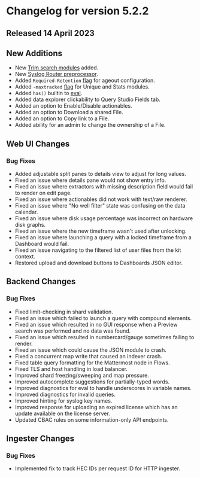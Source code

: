 # Changelog for version 5.2.2

## Released 14 April 2023

## New Additions

* New [Trim search modules](/search/trim/trim) added.
* New [Syslog Router preprocessor](/ingesters/preprocessors/syslogrouter).
* Added `Required-Retention` <a href="/configuration/ageout.html#forcing-a-required-retention-period">flag</a> for ageout configuration.
* Added `-maxtracked` <a href="/search/stats/stats.html#the-maxtracked-flag">flag</a> for Unique and Stats modules.
* Added `has()` builtin to [eval](/search/eval/eval). 
* Added data explorer clickability to Query Studio Fields tab.
* Added an option to Enable/Disable actionables.
* Added an option to Download a shared File.
* Added an option to Copy link to a File.
* Added ability for an admin to change the ownership of a File.


## Web UI Changes

### Bug Fixes

* Added adjustable split panes to details view to adjust for long values.
* Fixed an issue where details pane would not show entry info.
* Fixed an issue where extractors with missing description field would fail to render on edit page.
* Fixed an issue where actionables did not work with text/raw renderer.
* Fixed an issue where "No well filter" state was confusing on the data calendar.
* Fixed an issue where disk usage percentage was incorrect on hardware disk graphs.
* Fixed an issue where the new timeframe wasn't used after unlocking.
* Fixed an issue where launching a query with a locked timeframe from a Dashboard would fail.
* Fixed an issue navigating to the filtered list of user files from the kit context.
* Restored upload and download buttons to Dashboards JSON editor.


## Backend Changes

### Bug Fixes

* Fixed limit-checking in shard validation.
* Fixed an issue which failed to launch a query with compound elements.
* Fixed an issue which resulted in no GUI response when a Preview search was performed and no data was found.
* Fixed an issue which resulted in numbercard/gauge sometimes failing to render.
* Fixed an issue which could cause the JSON module to crash.
* Fixed a concurrent map write that caused an indexer crash.
* Fixed table query formatting for the Mattermost node in Flows.
* Fixed TLS and host handling in load balancer.
* Improved shard freezing/sweeping and map pressure.
* Improved autocomplete suggestions for partially-typed words.
* Improved diagnostics for eval to handle underscores in variable names.
* Improved diagnostics for invalid queries. 
* Improved hinting for syslog key names.
* Improved response for uploading an expired license which has an update available on the license server.
* Updated CBAC rules on some information-only API endpoints.

## Ingester Changes

### Bug Fixes

* Implemented fix to track HEC IDs per request ID for HTTP ingester.

